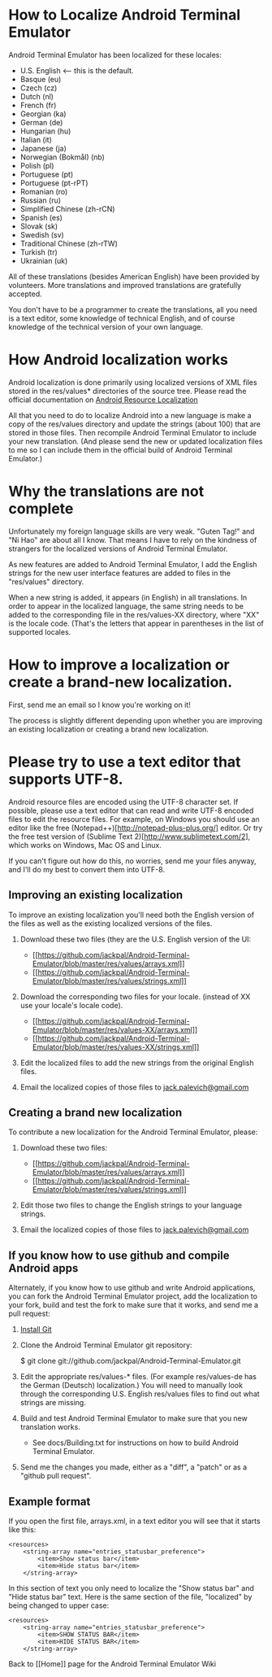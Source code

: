 # How to Localize Android Terminal Emulator

Android Terminal Emulator has been localized for these locales:

+ U.S. English <-- this is the default.
+ Basque (eu)
+ Czech (cz)
+ Dutch (nl)
+ French (fr)
+ Georgian (ka)
+ German (de)
+ Hungarian (hu)
+ Italian (it)
+ Japanese (ja)
+ Norwegian (Bokmål) (nb)
+ Polish (pl)
+ Portuguese (pt)
+ Portuguese (pt-rPT)
+ Romanian (ro)
+ Russian (ru)
+ Simplified Chinese (zh-rCN)
+ Spanish (es)
+ Slovak (sk)
+ Swedish (sv)
+ Traditional Chinese (zh-rTW)
+ Turkish (tr)
+ Ukrainian (uk)

All of these translations (besides American English) have been provided by volunteers. More translations and improved translations are gratefully accepted.

You don't have to be a programmer to create the translations, all you need is a text editor, some knowledge of technical English, and of course knowledge of the technical version of your own language.

# How Android localization works

Android localization is done primarily using localized versions of XML files stored in the res/values* directories of the source tree. Please read the official documentation on [Android Resource Localization](http://developer.android.com/guide/topics/resources/localization.html)

All that you need to do to localize Android into a new language is make a copy of the res/values directory and update the strings (about 100) that are stored in those files. Then recompile Android Terminal Emulator to include your new translation. (And please send the new or updated localization files to me so I can include them in the official build of Android Terminal Emulator.) 

# Why the translations are not complete

Unfortunately my foreign language skills are very weak. "Guten Tag!" and "Ni Hao" are about all I know. That means I have to rely on the kindness of strangers for the localized versions of Android Terminal Emulator.

As new features are added to Android Terminal Emulator, I add the English strings for the new user interface features are added to files in the "res/values" directory.

When a new string is added, it appears (in English) in all translations. In order to appear in the localized language, the same string needs to be added to the corresponding file in the res/values-XX directory, where "XX" is the locale code. (That's the letters that appear in parentheses in the list of supported locales.  

# How to improve a localization or create a brand-new localization.

First, send me an email so I know you're working on it!

The process is slightly different depending upon whether you are improving an existing localization or creating a brand new localization.

# Please try to use a text editor that supports UTF-8.

Android resource files are encoded using the UTF-8 character set. If possible, please use a text editor
that can read and write UTF-8 encoded files to edit the resource files. For example, on Windows you should
use an editor like the free (Notepad++)[http://notepad-plus-plus.org/] editor. Or try the free test version
of (Sublime Text 2)[http://www.sublimetext.com/2], which works on Windows, Mac OS and Linux.

If you can't figure out how do this, no worries, send me your files anyway, and I'll do my best to
convert them into UTF-8.

## Improving an existing localization

To improve an existing localization you'll need both the English version of the files as well as the existing localized versions of the files.

1. Download these two files (they are the U.S. English version of the UI:

    * [[https://github.com/jackpal/Android-Terminal-Emulator/blob/master/res/values/arrays.xml]]
    * [[https://github.com/jackpal/Android-Terminal-Emulator/blob/master/res/values/strings.xml]]

2. Download the corresponding two files for your locale. (instead of XX use your locale's locale code).

    * [[https://github.com/jackpal/Android-Terminal-Emulator/blob/master/res/values-XX/arrays.xml]]
    * [[https://github.com/jackpal/Android-Terminal-Emulator/blob/master/res/values-XX/strings.xml]]

3. Edit the localized files to add the new strings from the original English files.
4. Email the localized copies of those files to jack.palevich@gmail.com

## Creating a brand new localization

To contribute a new localization for the Android Terminal Emulator, please:

1. Download these two files:

    * [[https://github.com/jackpal/Android-Terminal-Emulator/blob/master/res/values/arrays.xml]]
    * [[https://github.com/jackpal/Android-Terminal-Emulator/blob/master/res/values/strings.xml]]

2. Edit those two files to change the English strings to your language strings.
3. Email the localized copies of those files to jack.palevich@gmail.com

## If you know how to use github and compile Android apps

Alternately, if you know how to use github and write Android applications, you can fork the Android Terminal Emulator project, add the localization to your fork, build and test the fork to make sure that it works, and send me a pull request:

1. [Install Git](http://git-scm.com/)
2. Clone the Android Terminal Emulator git repository:

    $ git clone git://github.com/jackpal/Android-Terminal-Emulator.git

3. Edit the appropriate res/values-* files. (For example res/values-de has the German (Deutsch) localization.) You will need to manually look through the corresponding U.S. English res/values files to find out what strings are missing.

4. Build and test Android Terminal Emulator to make sure that you new translation works.

    + See docs/Building.txt for instructions on how to build Android Terminal Emulator.

5. Send me the changes you made, either as a "diff", a "patch" or as a "github pull request".

## Example format

If you open the first file, arrays.xml, in a text editor you will see that it starts like this:

    <resources>
        <string-array name="entries_statusbar_preference">
            <item>Show status bar</item>
            <item>Hide status bar</item>
        </string-array>

In this section of text you only need to localize the "Show status bar" and "Hide status bar" text. Here is the same section of the file, "localized" by being changed to upper case:

    <resources>
        <string-array name="entries_statusbar_preference">
            <item>SHOW STATUS BAR</item>
            <item>HIDE STATUS BAR</item>
        </string-array>

Back to [[Home]] page for the Android Terminal Emulator Wiki